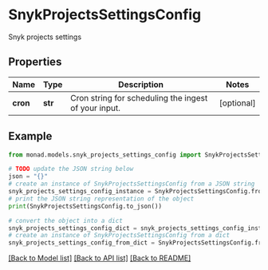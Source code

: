 # SnykProjectsSettingsConfig

Snyk projects settings

## Properties

Name | Type | Description | Notes
------------ | ------------- | ------------- | -------------
**cron** | **str** | Cron string for scheduling the ingest of your input. | [optional] 

## Example

```python
from monad.models.snyk_projects_settings_config import SnykProjectsSettingsConfig

# TODO update the JSON string below
json = "{}"
# create an instance of SnykProjectsSettingsConfig from a JSON string
snyk_projects_settings_config_instance = SnykProjectsSettingsConfig.from_json(json)
# print the JSON string representation of the object
print(SnykProjectsSettingsConfig.to_json())

# convert the object into a dict
snyk_projects_settings_config_dict = snyk_projects_settings_config_instance.to_dict()
# create an instance of SnykProjectsSettingsConfig from a dict
snyk_projects_settings_config_from_dict = SnykProjectsSettingsConfig.from_dict(snyk_projects_settings_config_dict)
```
[[Back to Model list]](../README.md#documentation-for-models) [[Back to API list]](../README.md#documentation-for-api-endpoints) [[Back to README]](../README.md)


